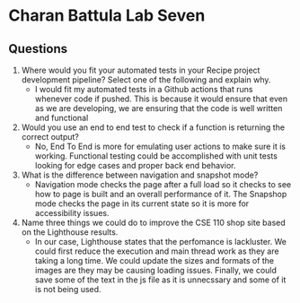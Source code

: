 # Charan Battula Lab Seven
## Questions
1. Where would you fit your automated tests in your Recipe project development pipeline? Select one of the following and explain why.
   - I would fit my automated tests in a Github actions that runs whenever code if pushed.  This is because it would ensure that even as we are developing, we are ensuring that the code is well written and functional
2. Would you use an end to end test to check if a function is returning the correct output? 
   - No, End To End is more for emulating user actions to make sure it is working.  Functional testing could be accomplished with unit tests looking for edge cases and proper back end behavior.
3. What is the difference between navigation and snapshot mode?
   - Navigation mode checks the page after a full load so it checks to see how to page is built and an overall performance of it.  The Snapshop mode checks the page in its current state so it is more for accessibility issues.
4. Name three things we could do to improve the CSE 110 shop site based on the Lighthouse results.
   - In our case, Lighthouse states that the perfomance is lackluster.  We could first reduce the execution and main thread work as they are taking a long time.  We could update the sizes and formats of the images are they may be causing loading issues.  Finally, we could save some of the text in the js file as it is unnecssary and some of it is not being used.